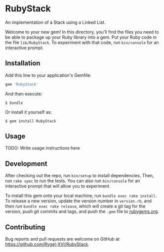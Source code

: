 # RubyStack

An implementation of a Stack using a Linked List.

Welcome to your new gem! In this directory, you'll find the files you need to be able to package up your Ruby library into a gem. Put your Ruby code in the file `lib/RubyStack`. To experiment with that code, run `bin/console` for an interactive prompt.

## Installation

Add this line to your application's Gemfile:

```ruby
gem 'RubyStack'
```

And then execute:

    $ bundle

Or install it yourself as:

    $ gem install RubyStack

## Usage

TODO: Write usage instructions here

## Development

After checking out the repo, run `bin/setup` to install dependencies. Then, run `rake spec` to run the tests. You can also run `bin/console` for an interactive prompt that will allow you to experiment.

To install this gem onto your local machine, run `bundle exec rake install`. To release a new version, update the version number in `version.rb`, and then run `bundle exec rake release`, which will create a git tag for the version, push git commits and tags, and push the `.gem` file to [rubygems.org](https://rubygems.org).

## Contributing

Bug reports and pull requests are welcome on GitHub at https://github.com/Rygel-XVI/RubyStack.
